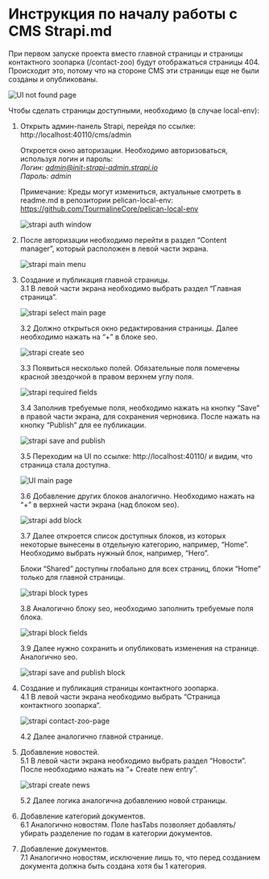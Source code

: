 # Инструкция по началу работы с CMS Strapi.md

При первом запуске проекта вместо главной страницы и страницы контактного зоопарка (/contact-zoo) 
будут отображаться страницы 404. Происходит это, потому что на стороне CMS эти страницы еще не были 
созданы и опубликованы.  

![UI not found page](./images/pelican-ui-404.png)  

Чтобы сделать страницы доступными, необходимо (в случае local-env):  
1. Открыть админ-панель Strapi, перейдя по ссылке:  
      http://localhost:40110/cms/admin  

      Откроется окно авторизации. Необходимо авторизоваться, используя логин и пароль:  
      *Логин: admin@init-strapi-admin.strapi.io*  
      *Пароль: admin*  

      Примечание: Креды могут измениться, актуальные смотреть в readme.md в репозитории pelican-local-env:  
      https://github.com/TourmalineCore/pelican-local-env

      ![strapi auth window](./images/strapi-auth-window.png)  

2. После авторизации необходимо перейти в раздел “Content manager”, который расположен в левой части экрана.  

      ![strapi main menu](./images/strapi-main-menu.png)  

3. Создание и публикация главной страницы.  
      3.1 В левой части экрана необходимо выбрать раздел “Главная страница”.  

      ![strapi select main page](./images/strapi-select-main-page.png)  

      3.2 Должно открыться окно редактирования страницы. Далее необходимо нажать на “+” в блоке seo.  

      ![strapi create seo](./images/strapi-create-seo.png)  

      3.3 Появиться несколько полей. Обязательные поля помечены красной звездочкой в правом верхнем углу поля.  

      ![strapi required fields](./images/strapi-required-fields.png)  

      3.4 Заполнив требуемые поля, необходимо нажать на кнопку “Save” в правой части экрана, для сохранения черновика. После нажать на кнопку “Publish” для ее публикации.  

      ![strapi save and publish](./images/strapi-save-and-publish.png)  

      3.5 Переходим на UI по ссылке: http://localhost:40110/ и видим, что страница стала доступна.  

      ![UI main page](./images/pelican-ui-main-page.png)  

      3.6 Добавление других блоков аналогично. Необходимо нажать на “+” в верхней части экрана (над блоком seo).  

      ![strapi add block](./images/strapi-add-block.png)  

      3.7 Далее откроется список доступных блоков, из которых некоторые вынесены в отдельную категорию, например, “Home”. Необходимо выбрать нужный блок, например, “Hero”. 

      Блоки “Shared” доступны глобально для всех страниц, блоки “Home” только для главной страницы.  

      ![strapi block types](./images/strapi-block-types.png)  

      3.8 Аналогично блоку seo, необходимо заполнить требуемые поля блока.  

      ![strapi block fields](./images/strapi-block-fields.png)  

      3.9 Далее нужно сохранить и опубликовать изменения на странице. Аналогично seo.  

      ![strapi save and publish block](./images/strapi-save-and-publish-block.png)  

4. Создание и публикация страницы контактного зоопарка.  
      4.1 В левой части экрана необходимо выбрать “Страница контактного зоопарка”.  

      ![strapi contact-zoo-page](./images/strapi-contact-zoo-page.png)  

      4.2 Далее аналогично главной странице.  

5. Добавление новостей.  
      5.1 В левой части экрана необходимо выбрать раздел “Новости”. После необходимо нажать на “+ Create new entry”.  

      ![strapi create news](./images/strapi-create-news.png)  

      5.2 Далее логика аналогична добавлению новой страницы.  

6. Добавление категорий документов.  
      6.1 Аналогично новостям. Поле hasTabs позволяет добавлять/убирать разделение по годам в категории документов.  

7. Добавление документов.  
      7.1 Аналогично новостям, исключение лишь то, что перед созданием документа должна быть создана хотя бы 1 категория.




